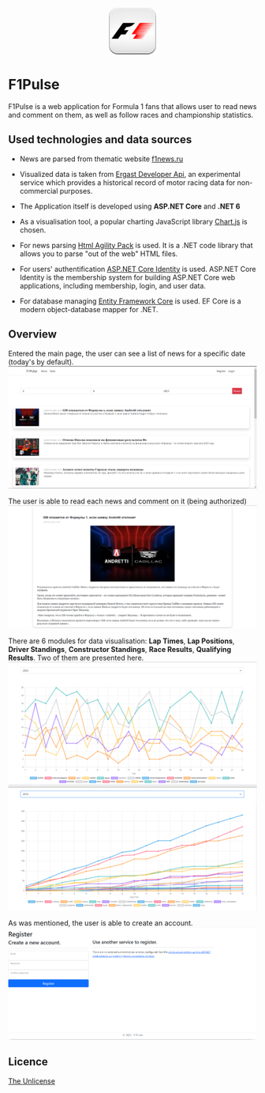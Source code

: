<p align="center">
  <img src="F1Pulse/wwwroot/img/f1.ico" alt="Image">
</p>

# F1Pulse
F1Pulse is a web application for Formula 1 fans that allows user to read news and comment on them, as well as follow races and championship statistics. 

## Used technologies and data sources

- News are parsed from thematic website [f1news.ru](https://www.f1news.ru/)

- Visualized data is taken from [Ergast Developer Api](http://ergast.com/mrd/), an experimental service which provides a historical record of motor racing data for non-commercial purposes.

- The Application itself is developed using **ASP.NET Core** and **.NET 6**

- As a visualisation tool, a popular charting JavaScript library [Chart.js](https://github.com/chartjs/Chart.js) is chosen.

- For news parsing [Html Agility Pack](https://html-agility-pack.net/) is used. It is a .NET code library that allows you to parse "out of the web" HTML files.

- For users' authentification [ASP.NET Core Identity](https://github.com/dotnet/aspnetcore/tree/main/src/Identity) is used. ASP.NET Core Identity is the membership system for building ASP.NET Core web applications, including membership, login, and user data.

- For database managing [Entity Framework Core](https://github.com/dotnet/efcore) is used. EF Core is a modern object-database mapper for .NET.

## Overview

Entered the main page, the user can see a list of news for a specific date (today's by default).
![](screenshots/news-list-page.png)

The user is able to read each news and comment on it (being authorized)
![](screenshots/news-page.png)

There are 6 modules for data visualisation: **Lap Times**, **Lap Positions**, **Driver Standings**, **Constructor Standings**, **Race Results**, **Qualifying Results**. Two of them are presented here.
![](screenshots/qualifying-results-chart.png)
![](screenshots/driver-standings-chart.png)

As was mentioned, the user is able to create an account.
![](screenshots/registration-page.png)

## Licence
[The Unlicense](LICENSE)
